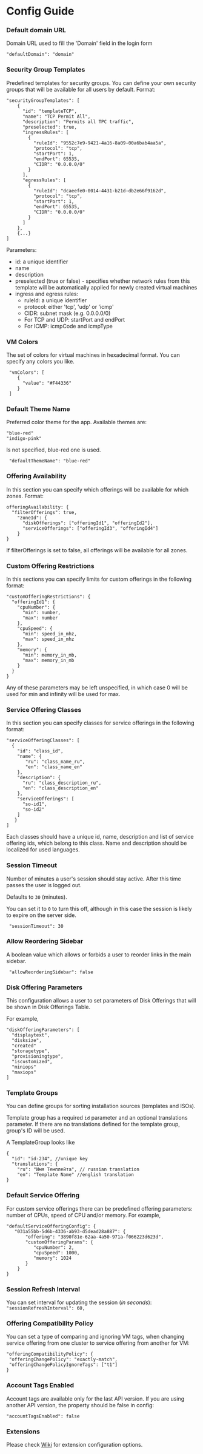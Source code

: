 Config Guide
============

### Default domain URL

Domain URL used to fill the 'Domain' field in the login form

    "defaultDomain": "domain"

### Security Group Templates

Predefined templates for security groups. You can define your own security groups that will be available for all users by default. Format:

    "securityGroupTemplates": [
        {
          "id": "templateTCP",
          "name": "TCP Permit All",
          "description": "Permits all TPC traffic",
          "preselected": true,
          "ingressRules": [
            {
              "ruleId": "9552c7e9-9421-4a16-8a09-00a6bab4aa5a",
              "protocol": "tcp",
              "startPort": 1,
              "endPort": 65535,
              "CIDR": "0.0.0.0/0"
            }
          ],
          "egressRules": [
            {
              "ruleId": "dcaeefe0-0014-4431-b21d-db2e66f9162d",
              "protocol": "tcp",
              "startPort": 1,
              "endPort": 65535,
              "CIDR": "0.0.0.0/0"
            }
          ]
        },
        {...}
    ]



Parameters:

* id: a unique identifier
* name
* description
* preselected (true or false) - specifies whether network rules from this template will be automatically applied for newly created virtual machines
* ingress and egress rules:
   * ruleId: a unique identifier
   * protocol: either 'tcp', 'udp' or 'icmp'
   * CIDR: subnet mask (e.g. 0.0.0.0/0)
   * For TCP and UDP: startPort and endPort
   * For ICMP: icmpCode and icmpType

### VM Colors

The set of colors for virtual machines in hexadecimal format. You can specify any colors you like.
```
 "vmColors": [
    {
      "value": "#F44336"
    }
 ]
```
### Default Theme Name

Preferred color theme for the app. Available themes are:
```
"blue-red"
"indigo-pink"
```
Is not specified, blue-red one is used.
```
 "defaultThemeName": "blue-red"
```
### Offering Availability

In this section you can specify which offerings will be available for which zones. Format:

    offeringAvailability: {
      "filterOfferings": true,
        "zoneId": {
          "diskOfferings": ["offeringId1", "offeringId2"],
          "serviceOfferings": ["offeringId3", "offeringId4"]
        }
    }

If filterOfferings is set to false, all offerings will be available for all zones.

### Custom Offering Restrictions

In this sections you can specify limits for custom offerings in the following format:

    "customOfferingRestrictions": {
      "offeringId1": {
        "cpuNumber": {
          "min": number,
          "max": number
        },
        "cpuSpeed": {
          "min": speed_in_mhz,
          "max": speed_in_mhz
        },
        "memory": {
          "min": memory_in_mb,
          "max": memory_in_mb
        }
      }
    }
    
Any of these parameters may be left unspecified, in which case 0 will be used for min and infinity will be used for max.

### Service Offering Classes

In this section you can specify classes for service offerings in the following format:

    "serviceOfferingClasses": [
      {
        "id": "class_id",
        "name": {
           "ru": "class_name_ru",
           "en": "class_name_en"
        },
        "description": {
          "ru": "class_description_ru",
          "en": "class_description_en"
        },
        "serviceOfferings": [
          "so-id1",
          "so-id2"
        ]
       }
    ]
    
Each classes should have a unique id, name, description and list of service offering ids, which belong to this class. Name and description should be localized for used languages.

### Session Timeout

Number of minutes a user's session should stay active. After this time passes the user is
logged out. 

Defaults to `30` (minutes).

You can set it to `0` to turn this off, although in this case the session is likely to expire on the server side.
```
 "sessionTimeout": 30
```
### Allow Reordering Sidebar

A boolean value which allows or forbids a user to reorder links in the main sidebar. 
```
 "allowReorderingSidebar": false
```

### Disk Offering Parameters
This configuration allows a user to set parameters of Disk Offerings that will be shown in Disk Offerings Table.

For example,
```
"diskOfferingParameters": [
  "displaytext",
  "disksize",
  "created"
  "storagetype",
  "provisioningtype",
  "iscustomized",
  "miniops"
  "maxiops"
]

```
### Template Groups

You can define groups for sorting installation sources (templates and ISOs). 

Template group has a required `id` parameter and an optional translations parameter. If there are no translations defined for the template group, group's ID will be used.

A TemplateGroup looks like 
```
{
  "id": "id-234", //unique key
  "translations": {
    "ru": "Имя Темплейта", // russian translation
    "en": "Template Name" //english translation
}
```
### Default Service Offering

For custom service offerings there can be predefined offering parameters: number of CPUs, speed of CPU and/or memory. For example,

```
"defaultServiceOfferingConfig": {
   "031a55bb-5d6b-4336-ab93-d5dead28a887": {
	   "offering": "3890f81e-62aa-4a50-971a-f066223d623d",
	   "customOfferingParams": {
	      "cpuNumber": 2,
	      "cpuSpeed": 1000,
	      "memory": 1024
	   }
	}
}
```

### Session Refresh Interval

You can set interval for updating the session (_in seconds_):
`"sessionRefreshInterval": 60,`

### Offering Compatibility Policy

You can set a type of comparing and ignoring VM tags, when changing service offering from one cluster to service offering from another for VM:
```
"offeringCompatibilityPolicy": {
 "offeringChangePolicy": "exactly-match",
 "offeringChangePolicyIgnoreTags": ["t1"]
}
```

### Account Tags Enabled
Account tags are available only for the last API version. If you are using another API version, the property should be false in config:

```
"accountTagsEnabled": false
```

### Extensions
Please check [Wiki](https://github.com/bwsw/cloudstack-ui/wiki/Plugins) for extension configuration options.
